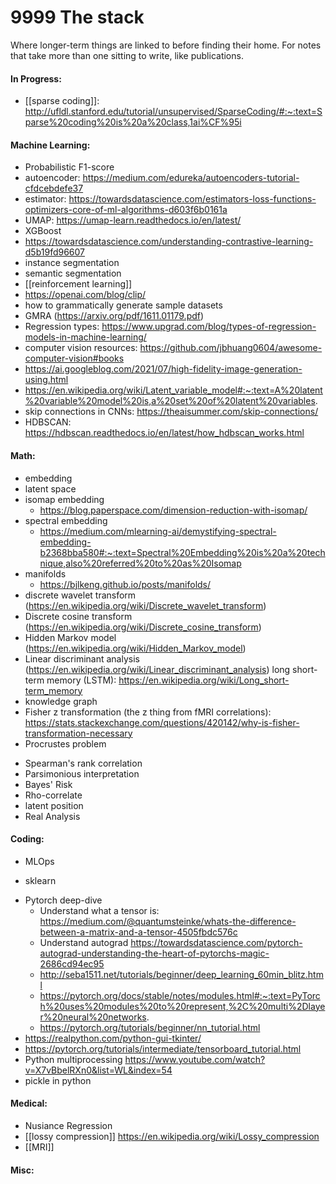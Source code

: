 # 9999 The stack
Where longer-term things are linked to before finding their home. For notes that take more than one sitting to write, like publications.

#### In Progress:
- [[sparse coding]]: http://ufldl.stanford.edu/tutorial/unsupervised/SparseCoding/#:~:text=Sparse%20coding%20is%20a%20class,1ai%CF%95i

#### Machine Learning:
- Probabilistic F1-score
- autoencoder: https://medium.com/edureka/autoencoders-tutorial-cfdcebdefe37
- estimator: https://towardsdatascience.com/estimators-loss-functions-optimizers-core-of-ml-algorithms-d603f6b0161a
- UMAP: https://umap-learn.readthedocs.io/en/latest/
- XGBoost
- https://towardsdatascience.com/understanding-contrastive-learning-d5b19fd96607
- instance segmentation
- semantic segmentation
- [[reinforcement learning]]
- https://openai.com/blog/clip/
- how to grammatically generate sample datasets 
- GMRA (https://arxiv.org/pdf/1611.01179.pdf)
- Regression types: https://www.upgrad.com/blog/types-of-regression-models-in-machine-learning/
- computer vision resources: https://github.com/jbhuang0604/awesome-computer-vision#books
- https://ai.googleblog.com/2021/07/high-fidelity-image-generation-using.html
- https://en.wikipedia.org/wiki/Latent_variable_model#:~:text=A%20latent%20variable%20model%20is,a%20set%20of%20latent%20variables.
- skip connections in CNNs: https://theaisummer.com/skip-connections/
- HDBSCAN: https://hdbscan.readthedocs.io/en/latest/how_hdbscan_works.html

#### Math:
- embedding
- latent space
- isomap embedding
	- https://blog.paperspace.com/dimension-reduction-with-isomap/
- spectral embedding 
	- https://medium.com/mlearning-ai/demystifying-spectral-embedding-b2368bba580#:~:text=Spectral%20Embedding%20is%20a%20technique,also%20referred%20to%20as%20Isomap
- manifolds
	- https://bjlkeng.github.io/posts/manifolds/
- discrete wavelet transform (https://en.wikipedia.org/wiki/Discrete_wavelet_transform)
- Discrete cosine transform (https://en.wikipedia.org/wiki/Discrete_cosine_transform)
- Hidden Markov model (https://en.wikipedia.org/wiki/Hidden_Markov_model)
- Linear discriminant analysis (https://en.wikipedia.org/wiki/Linear_discriminant_analysis)
 long short-term memory (LSTM): https://en.wikipedia.org/wiki/Long_short-term_memory
- knowledge graph
- Fisher z transformation (the z thing from fMRI correlations): https://stats.stackexchange.com/questions/420142/why-is-fisher-transformation-necessary
- Procrustes problem
* Spearman's rank correlation
* Parsimonious interpretation
* Bayes' Risk
* Rho-correlate
* latent position
* Real Analysis

#### Coding:
- MLOps
* sklearn
- Pytorch deep-dive
	- Understand what a tensor is: https://medium.com/@quantumsteinke/whats-the-difference-between-a-matrix-and-a-tensor-4505fbdc576c
	- Understand autograd https://towardsdatascience.com/pytorch-autograd-understanding-the-heart-of-pytorchs-magic-2686cd94ec95
	- http://seba1511.net/tutorials/beginner/deep_learning_60min_blitz.html
	- https://pytorch.org/docs/stable/notes/modules.html#:~:text=PyTorch%20uses%20modules%20to%20represent,%2C%20multi%2Dlayer%20neural%20networks.
	- https://pytorch.org/tutorials/beginner/nn_tutorial.html
- https://realpython.com/python-gui-tkinter/
- https://pytorch.org/tutorials/intermediate/tensorboard_tutorial.html
- Python multiprocessing https://www.youtube.com/watch?v=X7vBbelRXn0&list=WL&index=54
- pickle in python

#### Medical:
* Nusiance Regression
* [[lossy compression]] https://en.wikipedia.org/wiki/Lossy_compression
* [[MRI]]

#### Misc:

